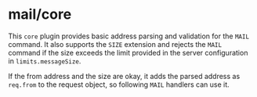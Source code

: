# mail/core

This `core` plugin provides basic address parsing and validation for the `MAIL` command. It also supports the `SIZE` extension
and rejects the `MAIL` command if the size exceeds the limit provided in the server configuration in `limits.messageSize`.

If the from address and the size are okay, it adds the parsed address as `req.from` to the request object, so following
`MAIL` handlers can use it.
